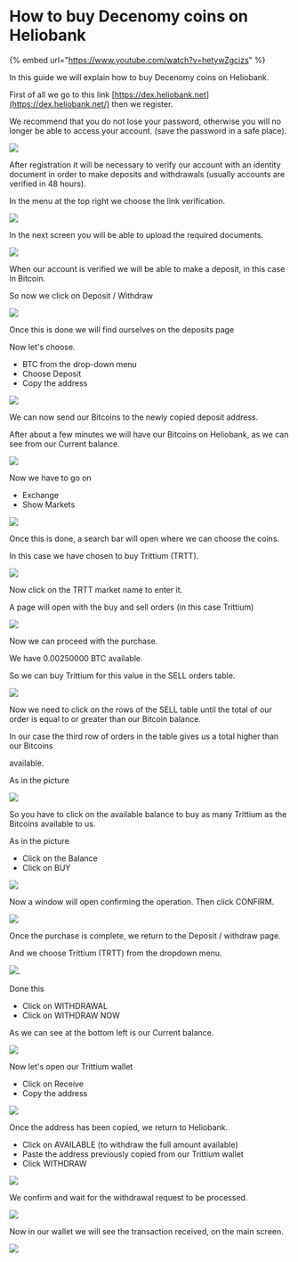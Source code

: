 # How to buy Decenomy coins on Heliobank

{% embed url="https://www.youtube.com/watch?v=hetywZgcizs" %}



In this guide we will explain how to buy Decenomy coins on Heliobank.

First of all we go to this link [https://dex.heliobank.net](https://dex.heliobank.net/) then we register.

We recommend that you do not lose your password, otherwise you will no longer be able to access your account. \(save the password in a safe place\).

![](../.gitbook/assets/0%20%283%29.png)

After registration it will be necessary to verify our account with an identity document in order to make deposits and withdrawals \(usually accounts are verified in 48 hours\).

In the menu at the top right we choose the link verification.

![](../.gitbook/assets/1%20%284%29.png)

In the next screen you will be able to upload the required documents.

![](../.gitbook/assets/2%20%289%29.png)

When our account is verified we will be able to make a deposit, in this case in Bitcoin.

So now we click on Deposit / Withdraw

![](../.gitbook/assets/3%20%284%29.png)

Once this is done we will find ourselves on the deposits page

Now let's choose.

* BTC from the drop-down menu
* Choose Deposit
* Copy the address

![](../.gitbook/assets/4%20%286%29.png)

We can now send our Bitcoins to the newly copied deposit address.

After about a few minutes we will have our Bitcoins on Heliobank, as we can see from our Current balance.

![](../.gitbook/assets/5.png)

Now we have to go on

* Exchange
* Show Markets

![](../.gitbook/assets/6%20%286%29.png)

Once this is done, a search bar will open where we can choose the coins.

In this case we have chosen to buy Trittium \(TRTT\).

![](../.gitbook/assets/7%20%281%29.png)

Now click on the TRTT market name to enter it.

A page will open with the buy and sell orders \(in this case Trittium\)  


![](../.gitbook/assets/8%20%282%29.png)

Now we can proceed with the purchase.

We have 0.00250000 BTC available.

So we can buy Trittium for this value in the SELL orders table.

![](../.gitbook/assets/9%20%283%29.png)

Now we need to click on the rows of the SELL table until the total of our order is equal to or greater than our Bitcoin balance.

In our case the third row of orders in the table gives us a total higher than our Bitcoins

available.

As in the picture

![](../.gitbook/assets/10%20%283%29.png)

So you have to click on the available balance to buy as many Trittium as the Bitcoins available to us.

As in the picture

* Click on the Balance
* Click on BUY

![](../.gitbook/assets/11%20%286%29.png)

Now a window will open confirming the operation. Then click CONFIRM.

![](../.gitbook/assets/12%20%282%29.png)

Once the purchase is complete, we return to the Deposit / withdraw page.

And we choose Trittium \(TRTT\) from the dropdown menu.

![](../.gitbook/assets/13%20%283%29.png).

Done this

* Click on WITHDRAWAL
* Click on WITHDRAW NOW

As we can see at the bottom left is our Current balance.

![](../.gitbook/assets/14%20%283%29.png)

Now let's open our Trittium wallet

* Click on Receive
* Copy the address

![](../.gitbook/assets/15%20%282%29.png)

Once the address has been copied, we return to Heliobank.

* Click on AVAILABLE \(to withdraw the full amount available\)
* Paste the address previously copied from our Trittium wallet
* Click WITHDRAW

![](../.gitbook/assets/16%20%281%29.png)

We confirm and wait for the withdrawal request to be processed.

![](../.gitbook/assets/17%20%281%29.png)

Now in our wallet we will see the transaction received, on the main screen.

![](../.gitbook/assets/18%20%282%29.png)

